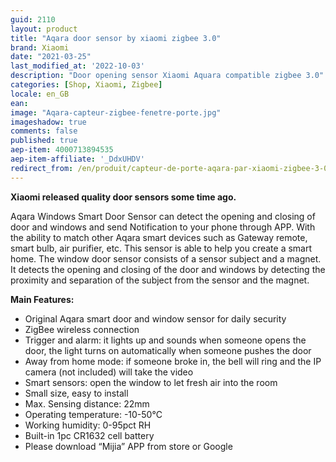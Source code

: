 ```yaml
---
guid: 2110
layout: product
title: "Aqara door sensor by xiaomi zigbee 3.0"
brand: Xiaomi
date: "2021-03-25"
last_modified_at: '2022-10-03'
description: "Door opening sensor Xiaomi Aquara compatible zigbee 3.0"
categories: [Shop, Xiaomi, Zigbee]
locale: en_GB
ean:
image: "Aqara-capteur-zigbee-fenetre-porte.jpg"
imageshadow: true
comments: false
published: true
aep-item: 4000713894535
aep-item-affiliate: '_DdxUHDV'
redirect_from: /en/produit/capteur-de-porte-aqara-par-xiaomi-zigbee-3-0/
---
```


**Xiaomi released quality door sensors some time ago.**

Aqara Windows Smart Door Sensor can detect the opening and closing of door and windows and send Notification to your phone through APP. With the ability to match other Aqara smart devices such as Gateway remote, smart bulb, air purifier, etc. This sensor is able to help you create a smart home. The window door sensor consists of a sensor subject and a magnet. It detects the opening and closing of the door and windows by detecting the proximity and separation of the subject from the sensor and the magnet.

**Main Features:**

- Original Aqara smart door and window sensor for daily security
- ZigBee wireless connection
- Trigger and alarm: it lights up and sounds when someone opens the door, the light turns on automatically when someone pushes the door
- Away from home mode: if someone broke in, the bell will ring and the IP camera (not included) will take the video
- Smart sensors: open the window to let fresh air into the room
- Small size, easy to install
- Max. Sensing distance: 22mm
- Operating temperature: -10-50°C
- Working humidity: 0-95pct RH
- Built-in 1pc CR1632 cell battery
- Please download “Mijia” APP from store or Google